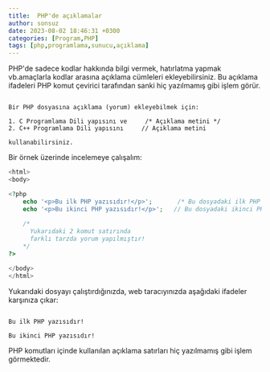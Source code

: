 ```yaml
---
title:  PHP'de açıklamalar
author: sonsuz
date: 2023-08-02 18:46:31 +0300
categories: [Program,PHP]
tags: [php,programlama,sunucu,açıklama]
---
```



PHP'de sadece kodlar hakkında bilgi vermek, hatırlatma yapmak vb.amaçlarla kodlar arasına açıklama cümleleri ekleyebilirsiniz. Bu açıklama ifadeleri PHP komut çevirici tarafından sanki hiç yazılmamış gibi işlem görür.

```

Bir PHP dosyasına açıklama (yorum) ekleyebilmek için:

1. C Programlama Dili yapısını ve     /* Açıklama metini */
2. C++ Programlama Dili yapısını     // Açıklama metini 

kullanabilirsiniz.

```

Bir örnek üzerinde incelemeye çalışalım:

```php
<html>
<body>

<?php 
    echo '<p>Bu ilk PHP yazısıdır!</p>';       /* Bu dosyadaki ilk PHP komutudur. */
    echo '<p>Bu ikinci PHP yazısıdır!</p>';   // Bu dosyadaki ikinci PHP komutudur. 
   
    /*
      Yukarıdaki 2 komut satırında  
      farklı tarzda yorum yapılmıştır!
    */   
?>

</body>
</html>


```

Yukarıdaki dosyayı çalıştırdığınızda, web taracıyınızda aşağıdaki ifadeler karşınıza çıkar:

```

Bu ilk PHP yazısıdır!

Bu ikinci PHP yazısıdır!

```

PHP komutları içinde kullanılan açıklama satırları hiç yazılmamış gibi işlem görmektedir.
